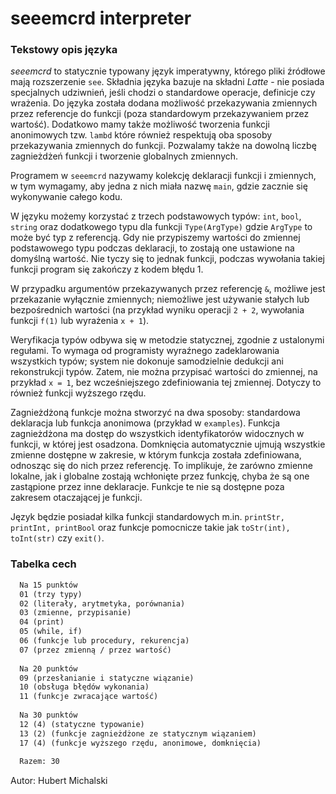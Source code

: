 # seeemcrd interpreter

### Tekstowy opis języka

*seeemcrd* to statycznie typowany język imperatywny, którego pliki źródłowe mają rozszerzenie `see`.
Składnia języka bazuje na składni *Latte* - nie posiada specjalnych udziwnień,
jeśli chodzi o standardowe operacje, definicje czy wrażenia. Do języka została dodana
możliwość przekazywania zmiennych przez referencje do funkcji (poza standardowym przekazywaniem przez wartość).
Dodatkowo mamy także możliwość tworzenia funkcji anonimowych tzw. `lambd` które również respektują oba sposoby
przekazywania zmiennych do funkcji. Pozwalamy także na dowolną liczbę zagnieżdżeń funkcji i tworzenie globalnych
zmiennych.

Programem w `seeemcrd` nazywamy kolekcję deklaracji funkcji i zmiennych, w tym wymagamy, aby jedna z nich
miała nazwę `main`, gdzie zacznie się wykonywanie całego kodu.

W języku możemy korzystać z trzech podstawowych typów: `int`, `bool`, `string` oraz dodatkowego typu dla funkcji
`Type(ArgType)` gdzie `ArgType` to może być typ z referencją. Gdy nie przypiszemy wartości do zmiennej podstawowego typu
podczas deklaracji, to zostają one ustawione na domyślną wartość. Nie tyczy się to jednak funkcji, podczas wywołania
takiej funkcji program się zakończy z kodem błędu 1.

W przypadku argumentów przekazywanych przez referencję `&`, możliwe jest przekazanie wyłącznie zmiennych; niemożliwe
jest używanie stałych lub bezpośrednich wartości (na przykład wyniku operacji `2 + 2`,
wywołania funkcji `f(1)` lub wyrażenia `x + 1`).

Weryfikacja typów odbywa się w metodzie statycznej, zgodnie z ustalonymi regułami. To wymaga od programisty wyraźnego
zadeklarowania wszystkich typów; system nie dokonuje samodzielnie dedukcji ani rekonstrukcji typów. Zatem, nie można
przypisać wartości do zmiennej, na przykład `x = 1`, bez wcześniejszego zdefiniowania tej zmiennej. Dotyczy to również
funkcji wyższego rzędu.

Zagnieżdżoną funkcje można stworzyć na dwa sposoby: standardowa deklaracja lub funkcja anonimowa (przykład
w `examples`). Funkcja zagnieżdżona ma dostęp do wszystkich identyfikatorów widocznych w funkcji, w której jest
osadzona. Domknięcia automatycznie ujmują wszystkie zmienne dostępne w zakresie, w którym funkcja została zdefiniowana,
odnosząc się do nich przez referencję. To implikuje, że zarówno zmienne lokalne, jak i globalne zostają wchłonięte przez
funkcję, chyba że są one zastąpione przez inne deklaracje. Funkcje te nie są dostępne poza zakresem otaczającej je
funkcji.

Język będzie posiadał kilka funkcji standardowych m.in. `printStr, printInt, printBool` oraz funkcje
pomocnicze takie jak `toStr(int), toInt(str)` czy `exit()`.

### Tabelka cech

```txt
  Na 15 punktów
  01 (trzy typy)
  02 (literały, arytmetyka, porównania)
  03 (zmienne, przypisanie)
  04 (print)
  05 (while, if)
  06 (funkcje lub procedury, rekurencja)
  07 (przez zmienną / przez wartość)
  
  Na 20 punktów
  09 (przesłanianie i statyczne wiązanie)
  10 (obsługa błędów wykonania)
  11 (funkcje zwracające wartość)
  
  Na 30 punktów
  12 (4) (statyczne typowanie)
  13 (2) (funkcje zagnieżdżone ze statycznym wiązaniem)
  17 (4) (funkcje wyższego rzędu, anonimowe, domknięcia)
  
  Razem: 30
```
Autor: Hubert Michalski
